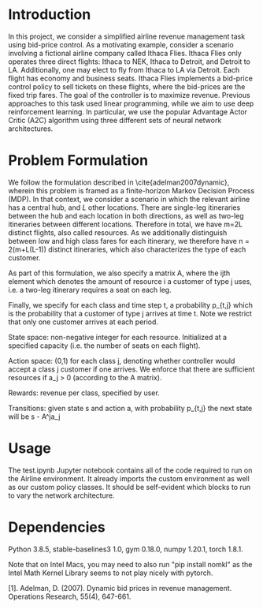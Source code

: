 # Introduction

In this project, we consider a simplified airline revenue management task using bid-price control. As a motivating example, consider a scenario involving a fictional airline company called Ithaca Flies. Ithaca Flies only operates three direct flights: Ithaca to NEK, Ithaca to Detroit, and Detroit to LA. Additionally, one may elect to fly from Ithaca to LA via Detroit. Each flight has economy and business seats. Ithaca Flies implements a bid-price control policy to sell tickets on these flights, where the bid-prices are the fixed trip fares. The goal of the controller is to maximize revenue. Previous approaches to this task used linear programming, while we aim to use deep reinforcement learning. In particular, we use the popular Advantage Actor Critic (A2C) algorithm using three different sets of neural network architectures.

# Problem Formulation

We follow the formulation described in \cite{adelman2007dynamic}, wherein this problem is framed as a finite-horizon Markov Decision Process (MDP). In that context, we consider a scenario in which the relevant airline has a central hub, and $L$ other locations. There are single-leg itineraries between the hub and each location in both directions, as well as two-leg itineraries between different locations. Therefore in total, we have m=2L distinct flights, also called resources. As we additionally distinguish between low and high class fares for each itinerary, we therefore have n = 2(m+L(L-1)) distinct itineraries, which also characterizes the type of each customer.

As part of this formulation, we also specify a matrix A, where the ijth element which denotes the amount of resource i a customer of type j uses, i.e. a two-leg itinerary requires a seat on each leg.

Finally, we specify for each class and time step t, a probability p_{t,j} which is the probability that a customer of type j arrives at time t. Note we restrict that only one customer arrives at each period.

State space: non-negative integer for each resource. Initialized at a specified capacity (i.e. the number of seats on each flight).

Action space: (0,1) for each class j, denoting whether controller would accept a class j customer if one arrives. We enforce that there are sufficient resources if a_j > 0 (according to the A matrix).

Rewards: revenue per class, specified by user.

Transitions: given state s and action a, with probability p_{t,j} the next state will be s - A^ja_j

# Usage

The test.ipynb Jupyter notebook contains all of the code required to run on the Airline environment. It already imports the custom environment as well as our custom policy classes. It should be self-evident which blocks to run to vary the network architecture.

# Dependencies
Python 3.8.5, stable-baselines3 1.0, gym 0.18.0, numpy 1.20.1, torch 1.8.1.

Note that on Intel Macs, you may need to also run "pip install nomkl" as the Intel Math Kernel Library seems to not play nicely with pytorch.


[1]. Adelman, D. (2007). Dynamic bid prices in revenue management. Operations Research, 55(4), 647-661.
